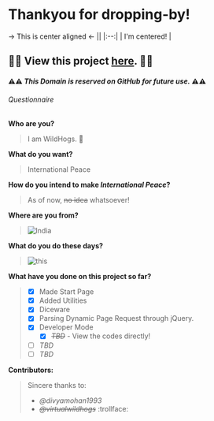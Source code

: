  # Thankyou for dropping-by!
 
 -> This is center aligned <-
 || <!-- empty table header -->
|:--:| <!-- table header/body separator with center formatting -->
| I'm centered! | <!-- cell gets column's alignment -->



## :construction::construction: View this project [here](https://virtualwildhogs.github.io). :construction::construction:

#### :warning::warning: *This Domain is reserved on GitHub for future use.* :warning::warning:

###### Questionnaire

**Who are you?**
> I am WildHogs. :pig:


**What do you want?**
> International Peace


**How do you intend to make _International Peace_?**
> As of now, ~~no idea~~ whatsoever!


**Where are you from?**
> ![India](http://flagpedia.net/data/flags/mini/in.png)


**What do you do these days?**
> ![this](https://33.media.tumblr.com/4efe0a8e93a5a9a45f1a439ade9710dc/tumblr_inline_nnv3w0CJNY1smgkdx_500.gif)


**What have you done on this project so far?**
>- [x] Made Start Page
>- [x] Added Utilities
>  - [x] Diceware
>  - [x] Parsing Dynamic Page Request through jQuery.
>  - [x] Developer Mode
>    - [x] ~~_TBD_~~ - View the codes directly!
>  - [ ] *TBD*
>- [ ] *TBD*


**Contributors:**
>Sincere thanks to:
>- *@divyamohan1993*
>- ~~*@virtualwildhogs*~~ :trollface:
